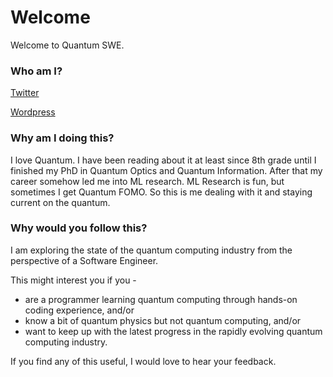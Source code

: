# Welcome

Welcome to Quantum SWE.&#x20;

### Who am I?

[Twitter](https://twitter.com/nirsd)

[Wordpress](https://nirsd.wordpress.com/)

### Why am I doing this?

I love Quantum. I have been reading about it at least since 8th grade until I finished my PhD in Quantum Optics and Quantum Information. After that my career somehow led me into ML research. ML Research is fun, but sometimes I get Quantum FOMO. So this is me dealing with it and staying current on the quantum.

### Why would you follow this?

I am exploring the state of the quantum computing industry from the perspective of a Software Engineer.

This might interest you if you -

* are a programmer learning quantum computing through hands-on coding experience, and/or
* know a bit of quantum physics but not quantum computing, and/or
* want to keep up with the latest progress in the rapidly evolving quantum computing industry.

If you find any of this useful, I would love to hear your feedback.&#x20;
